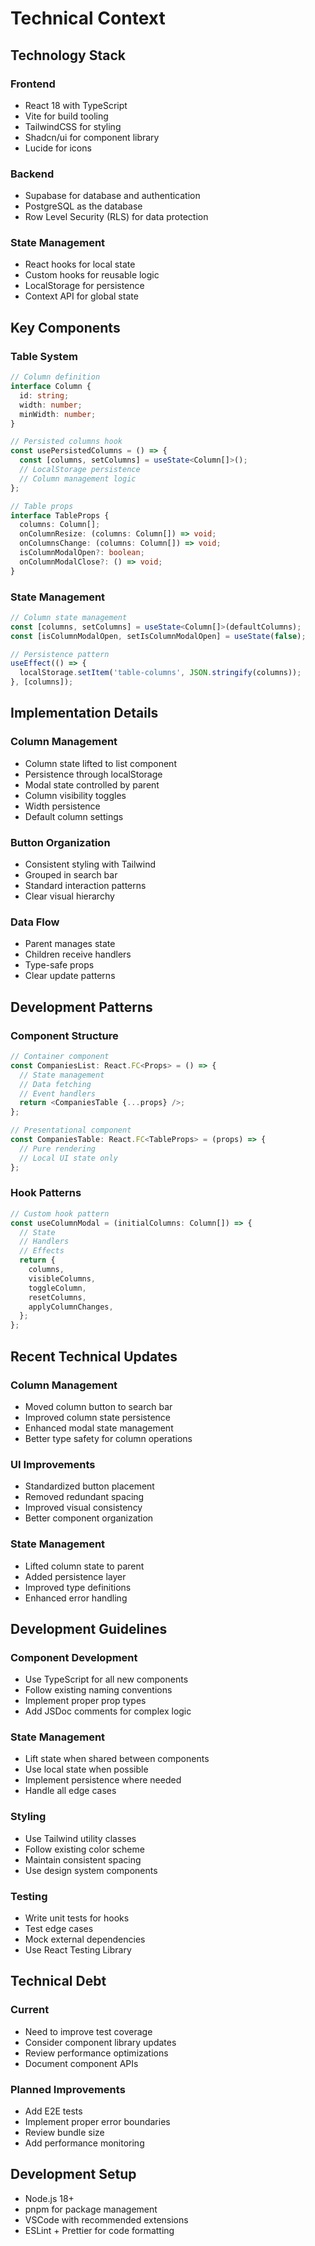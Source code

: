 # Technical Context

## Technology Stack

### Frontend
- React 18 with TypeScript
- Vite for build tooling
- TailwindCSS for styling
- Shadcn/ui for component library
- Lucide for icons

### Backend
- Supabase for database and authentication
- PostgreSQL as the database
- Row Level Security (RLS) for data protection

### State Management
- React hooks for local state
- Custom hooks for reusable logic
- LocalStorage for persistence
- Context API for global state

## Key Components

### Table System
```typescript
// Column definition
interface Column {
  id: string;
  width: number;
  minWidth: number;
}

// Persisted columns hook
const usePersistedColumns = () => {
  const [columns, setColumns] = useState<Column[]>();
  // LocalStorage persistence
  // Column management logic
};

// Table props
interface TableProps {
  columns: Column[];
  onColumnResize: (columns: Column[]) => void;
  onColumnsChange: (columns: Column[]) => void;
  isColumnModalOpen?: boolean;
  onColumnModalClose?: () => void;
}
```

### State Management
```typescript
// Column state management
const [columns, setColumns] = useState<Column[]>(defaultColumns);
const [isColumnModalOpen, setIsColumnModalOpen] = useState(false);

// Persistence pattern
useEffect(() => {
  localStorage.setItem('table-columns', JSON.stringify(columns));
}, [columns]);
```

## Implementation Details

### Column Management
- Column state lifted to list component
- Persistence through localStorage
- Modal state controlled by parent
- Column visibility toggles
- Width persistence
- Default column settings

### Button Organization
- Consistent styling with Tailwind
- Grouped in search bar
- Standard interaction patterns
- Clear visual hierarchy

### Data Flow
- Parent manages state
- Children receive handlers
- Type-safe props
- Clear update patterns

## Development Patterns

### Component Structure
```typescript
// Container component
const CompaniesList: React.FC<Props> = () => {
  // State management
  // Data fetching
  // Event handlers
  return <CompaniesTable {...props} />;
};

// Presentational component
const CompaniesTable: React.FC<TableProps> = (props) => {
  // Pure rendering
  // Local UI state only
};
```

### Hook Patterns
```typescript
// Custom hook pattern
const useColumnModal = (initialColumns: Column[]) => {
  // State
  // Handlers
  // Effects
  return {
    columns,
    visibleColumns,
    toggleColumn,
    resetColumns,
    applyColumnChanges,
  };
};
```

## Recent Technical Updates

### Column Management
- Moved column button to search bar
- Improved column state persistence
- Enhanced modal state management
- Better type safety for column operations

### UI Improvements
- Standardized button placement
- Removed redundant spacing
- Improved visual consistency
- Better component organization

### State Management
- Lifted column state to parent
- Added persistence layer
- Improved type definitions
- Enhanced error handling

## Development Guidelines

### Component Development
- Use TypeScript for all new components
- Follow existing naming conventions
- Implement proper prop types
- Add JSDoc comments for complex logic

### State Management
- Lift state when shared between components
- Use local state when possible
- Implement persistence where needed
- Handle all edge cases

### Styling
- Use Tailwind utility classes
- Follow existing color scheme
- Maintain consistent spacing
- Use design system components

### Testing
- Write unit tests for hooks
- Test edge cases
- Mock external dependencies
- Use React Testing Library

## Technical Debt

### Current
- Need to improve test coverage
- Consider component library updates
- Review performance optimizations
- Document component APIs

### Planned Improvements
- Add E2E tests
- Implement proper error boundaries
- Review bundle size
- Add performance monitoring

## Development Setup
- Node.js 18+
- pnpm for package management
- VSCode with recommended extensions
- ESLint + Prettier for code formatting
